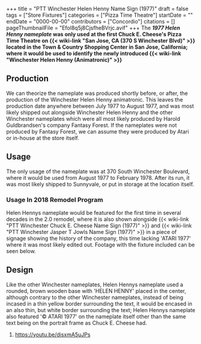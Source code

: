 +++
title = "PTT Winchester Helen Henny Name Sign (1977)"
draft = false
tags = ["Store Fixtures"]
categories = ["Pizza Time Theatre"]
startDate = ""
endDate = "0000-00-00"
contributors = ["Concordio"]
citations = []
pageThumbnailFile = "Efol8q5j8CjsfheBVrjc.avif"
+++
The ***1977 Helen Henny nameplate* was only used at the first Chuck E. Cheese's Pizza Time Theatre on {{< wiki-link "San Jose, CA (370 S Winchester Blvd)" >}} located in the Town & Country Shopping Center in San Jose, California; where it would be used to identify the newly introduced {{< wiki-link "Winchester Helen Henny (Animatronic)" >}}**

## Production

We can theorize the nameplate was produced shortly before, or after, the production of the Winchester Helen Henny animatronic. This leaves the production date anywhere between July 1977 to August 1977, and was most likely shipped out alongside Winchester Helen Henny and the other Winchester nameplates which were all most likely produced by Harold Guldbrandsen's company Fantasy Forest. If the nameplates were not produced by Fantasy Forest, we can assume they were produced by Atari or in-house at the store itself.

## Usage

The only usage of the nameplate was at 370 South Winchester Boulevard, where it would be used from August 1977 to February 1978. After its run, it was most likely shipped to Sunnyvale, or put in storage at the location itself.

### Usage In 2018 Remodel Program

Helen Hennys nameplate would be featured for the first time in several decades in the 2.0 remodel, where it is also shown alongside {{< wiki-link "PTT Winchester Chuck E. Cheese Name Sign (1977)" >}} and {{< wiki-link "PTT Winchester Jasper T Jowls Name Sign (1977)" >}} in a piece of signage showing the history of the company, this time lacking 'ATARI 1977' where it was most likely edited out. Footage with the fixture included can be seen below.

## Design

Like the other Winchester nameplates, Helen Hennys nameplate used a rounded, brown wooden base with 'HELEN HENNY' placed in the center, although contrary to the other Winchester nameplates, instead of being incased in a thin yellow border surrounding the text, it would be encased in an also thin, but white border surrounding the text; Helen Hennys nameplate also featured '© ATARI 1977' on the nameplate itself other than the same text being on the portrait frame as Chuck E. Cheese had.

1.  https://youtu.be/disxmA5uJPs
